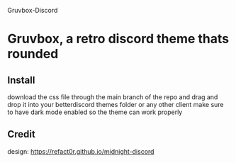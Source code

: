 Gruvbox-Discord

# Gruvbox, a retro discord theme thats rounded
## Install
download the css file through the main branch of the repo and drag and drop it into your betterdiscord themes folder or any other client
make sure to have dark mode enabled so the theme can work properly
## Credit
design: https://refact0r.github.io/midnight-discord
